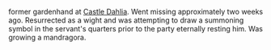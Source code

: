 former gardenhand at [Castle Dahlia](../Locations/Castle%20Dahlia.md). Went missing approximately two weeks ago. Resurrected as a wight and was attempting to draw a summoning symbol in the servant's quarters prior to the party eternally resting him. Was growing a mandragora.